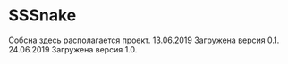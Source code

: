 # SSSnake
Собсна здесь располагается проект.
13.06.2019 Загружена версия 0.1.
24.06.2019 Загружена версия 1.0.
